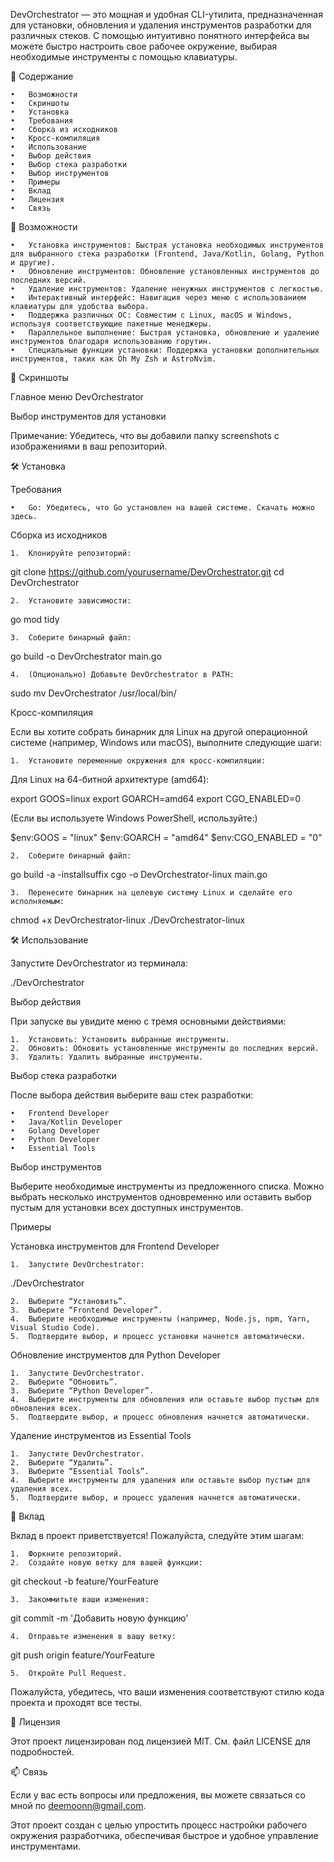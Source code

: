 
DevOrchestrator — это мощная и удобная CLI-утилита, предназначенная для установки, обновления и удаления инструментов разработки для различных стеков. С помощью интуитивно понятного интерфейса вы можете быстро настроить свое рабочее окружение, выбирая необходимые инструменты с помощью клавиатуры.

📌 Содержание

	•	Возможности
	•	Скриншоты
	•	Установка
	•	Требования
	•	Сборка из исходников
	•	Кросс-компиляция
	•	Использование
	•	Выбор действия
	•	Выбор стека разработки
	•	Выбор инструментов
	•	Примеры
	•	Вклад
	•	Лицензия
	•	Связь

🚀 Возможности

	•	Установка инструментов: Быстрая установка необходимых инструментов для выбранного стека разработки (Frontend, Java/Kotlin, Golang, Python и другие).
	•	Обновление инструментов: Обновление установленных инструментов до последних версий.
	•	Удаление инструментов: Удаление ненужных инструментов с легкостью.
	•	Интерактивный интерфейс: Навигация через меню с использованием клавиатуры для удобства выбора.
	•	Поддержка различных ОС: Совместим с Linux, macOS и Windows, используя соответствующие пакетные менеджеры.
	•	Параллельное выполнение: Быстрая установка, обновление и удаление инструментов благодаря использованию горутин.
	•	Специальные функции установки: Поддержка установки дополнительных инструментов, таких как Oh My Zsh и AstroNvim.

📸 Скриншоты

Главное меню DevOrchestrator

Выбор инструментов для установки

Примечание: Убедитесь, что вы добавили папку screenshots с изображениями в ваш репозиторий.

🛠️ Установка

Требования

	•	Go: Убедитесь, что Go установлен на вашей системе. Скачать можно здесь.

Сборка из исходников

	1.	Клонируйте репозиторий:

git clone https://github.com/yourusername/DevOrchestrator.git
cd DevOrchestrator


	2.	Установите зависимости:

go mod tidy


	3.	Соберите бинарный файл:

go build -o DevOrchestrator main.go


	4.	(Опционально) Добавьте DevOrchestrator в PATH:

sudo mv DevOrchestrator /usr/local/bin/



Кросс-компиляция

Если вы хотите собрать бинарник для Linux на другой операционной системе (например, Windows или macOS), выполните следующие шаги:

	1.	Установите переменные окружения для кросс-компиляции:
Для Linux на 64-битной архитектуре (amd64):

export GOOS=linux
export GOARCH=amd64
export CGO_ENABLED=0

(Если вы используете Windows PowerShell, используйте:)

$env:GOOS = "linux"
$env:GOARCH = "amd64"
$env:CGO_ENABLED = "0"


	2.	Соберите бинарный файл:

go build -a -installsuffix cgo -o DevOrchestrator-linux main.go


	3.	Перенесите бинарник на целевую систему Linux и сделайте его исполняемым:

chmod +x DevOrchestrator-linux
./DevOrchestrator-linux



🛠️ Использование

Запустите DevOrchestrator из терминала:

./DevOrchestrator

Выбор действия

При запуске вы увидите меню с тремя основными действиями:

	1.	Установить: Установить выбранные инструменты.
	2.	Обновить: Обновить установленные инструменты до последних версий.
	3.	Удалить: Удалить выбранные инструменты.

Выбор стека разработки

После выбора действия выберите ваш стек разработки:

	•	Frontend Developer
	•	Java/Kotlin Developer
	•	Golang Developer
	•	Python Developer
	•	Essential Tools

Выбор инструментов

Выберите необходимые инструменты из предложенного списка. Можно выбрать несколько инструментов одновременно или оставить выбор пустым для установки всех доступных инструментов.

Примеры

Установка инструментов для Frontend Developer

	1.	Запустите DevOrchestrator:

./DevOrchestrator


	2.	Выберите “Установить”.
	3.	Выберите “Frontend Developer”.
	4.	Выберите необходимые инструменты (например, Node.js, npm, Yarn, Visual Studio Code).
	5.	Подтвердите выбор, и процесс установки начнется автоматически.

Обновление инструментов для Python Developer

	1.	Запустите DevOrchestrator.
	2.	Выберите “Обновить”.
	3.	Выберите “Python Developer”.
	4.	Выберите инструменты для обновления или оставьте выбор пустым для обновления всех.
	5.	Подтвердите выбор, и процесс обновления начнется автоматически.

Удаление инструментов из Essential Tools

	1.	Запустите DevOrchestrator.
	2.	Выберите “Удалить”.
	3.	Выберите “Essential Tools”.
	4.	Выберите инструменты для удаления или оставьте выбор пустым для удаления всех.
	5.	Подтвердите выбор, и процесс удаления начнется автоматически.

🤝 Вклад

Вклад в проект приветствуется! Пожалуйста, следуйте этим шагам:

	1.	Форкните репозиторий.
	2.	Создайте новую ветку для вашей функции:

git checkout -b feature/YourFeature


	3.	Закоммитьте ваши изменения:

git commit -m 'Добавить новую функцию'


	4.	Отправьте изменения в вашу ветку:

git push origin feature/YourFeature


	5.	Откройте Pull Request.

Пожалуйста, убедитесь, что ваши изменения соответствуют стилю кода проекта и проходят все тесты.

📄 Лицензия

Этот проект лицензирован под лицензией MIT. См. файл LICENSE для подробностей.

📫 Связь

Если у вас есть вопросы или предложения, вы можете связаться со мной по deemoonn@gmail.com.

Этот проект создан с целью упростить процесс настройки рабочего окружения разработчика, обеспечивая быстрое и удобное управление инструментами.


